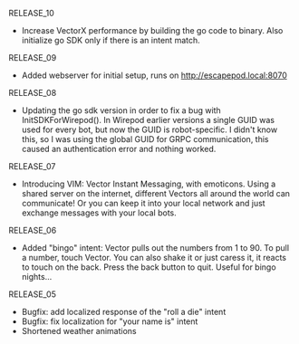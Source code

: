 RELEASE_10
- Increase VectorX performance by building the go code to binary. Also initialize go SDK only if there is
  an intent match.

RELEASE_09
- Added webserver for initial setup, runs on http://escapepod.local:8070 

RELEASE_08
- Updating the go sdk version in order to fix a bug with InitSDKForWirepod().
  In Wirepod earlier versions a single GUID was used for every bot, but now the GUID is robot-specific. 
  I didn't know this, so I was using the global GUID for GRPC communication, this caused an authentication
  error and nothing worked. 

RELEASE_07
- Introducing VIM: Vector Instant Messaging, with emoticons. Using a shared server on the internet, different Vectors 
all around the world can communicate! Or you can keep it into your local network and just exchange messages
with your local bots.

RELEASE_06
- Added "bingo" intent: Vector pulls out the numbers from 1 to 90. 
  To pull a number, touch Vector. You can also shake it or just caress it, it reacts to touch on
  the back. Press the back button to quit. Useful for bingo nights...

RELEASE_05
- Bugfix: add localized response of the "roll a die" intent
- Bugfix: fix localization for "your name is" intent
- Shortened weather animations